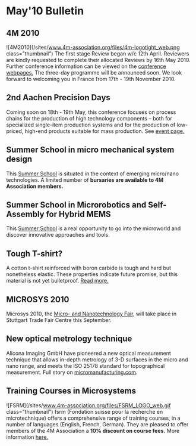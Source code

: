 # May'10 Bulletin

<!--break-->
## 4M 2010


![4M2010](/sites/www.4m-association.org/files/4m-logotight_web.png class="thumbnail")
The first stage Review began w/c 12th April. Reviewers are kindly requested to complete their allocated Reviews by 16th May 2010. Further conference information can be viewed on the [conference webpages.](http://www.4m-association.org/conference/2010) The three-day programme will be announced soon. We look forward to welcoming you in France from 17th - 19th November 2010.  
  
## 2nd Aachen Precision Days

Coming soon on 18th - 19th May, this conference focuses on process chains for the production of high technology components – both for specialized single-item production systems and for the production of low-priced, high-end products suitable for mass production. See [event page.](/event/2nd-Aachen-Precision-Days) 
  
## Summer School in micro mechanical system design

This [Summer School](/event/Micro-mechanical-system-design-manufacture) is situated in the context of emerging micro/nano technologies. A limited number of **bursaries are available to 4M Association members.**
  
##  Summer School in Microrobotics and Self-Assembly for Hybrid MEMS

This [Summer School](/event/Summer-School-Microrobotics-and-Self-Assembly-Hybrid-MEMS) is a real opportunity to go into the microworld and discover innovative approaches and tools.
 
## Tough T-shirt?

A cotton t-shirt reinforced with boron carbide is tough and hard but nonetheless elastic. These properties indicate future promise, but this material is not yet bulletproof.  [Read more.](/content/Tough-Tee-shirt)
  
## MICROSYS 2010

Microsys 2010, the [Micro- and Nanotechnology Fair,](/event/MICROSYS-2010) will take place in Stuttgart Trade Fair Centre this September.   
  
## New optical metrology technique

Alicona Imaging GmbH have pioneered a new optical measurement technique that allows in-depth metrology of 3-D surfaces in the micro and nano range, and meets the ISO 25178 standard for topographical measurement. Full story on [micromanufacturing.com](http://www.micromanufacturing.com/showthread.php?t=646).
  

## Training Courses in Microsystems

![FSRM](/sites/www.4m-association.org/files/FSRM_LOGO_web.gif class="thumbnail")
fsrm (Fondation suisse pour la recherche en microtechnique) offers a comprehensive range of training courses, in a number of languages (English, French, German). They are pleased to offer members of the 4M Association a <b>10% discount on course fees.</b> More information [here.](/content/fsrm-training-courses)